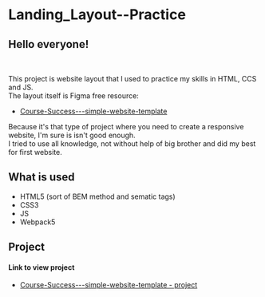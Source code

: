 # Landing_Layout--Practice
<h2>Hello everyone!</h2>  <br>
<p>This project is website layout that I used to practice my skills in HTML, CCS and JS. <br>
The layout itself is Figma free resource: 
  <ul>
     <li><a href="https://www.figma.com/file/I7saRAs2RpOQiTen034b2I/Course-Success---simple%C2%A0website-template%C2%A0for-beginners-for-course-(Community)?type=design&node-id=0-3&mode=design&t=UmiyqDWIKTbpdWS7-0" _blank>Course-Success---simple-website-template</a></li>
  </ul>
Because it's that type of project where you need to create a responsive website, I'm sure is isn't good enough. <br>
I tried to use all knowledge, not without help of big brother and did my best for first website. <br>
</p>  
<h2>What is used</h2>
<ul>
  <li>HTML5 (sort of BEM method and sematic tags)</li>
  <li>CSS3</li>
  <li>JS</li>
  <li>Webpack5</li>
</ul>
<h2>Project</h2>
<h4>
  Link to view project 
</h4>
<ul>
  <li><a href="">Course-Success---simple-website-template - project</a></li>
</ul> 
